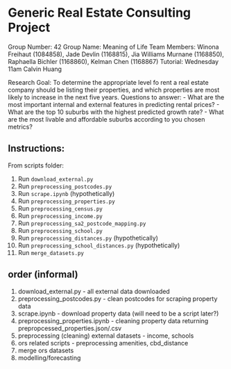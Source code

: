 # Generic Real Estate Consulting Project
Group Number: 42
Group Name: Meaning of Life
Team Members: Winona Freihaut (1084858), Jade Devlin (1168815), Jia Williams Murnane (1168850), Raphaella Bichler (1168860), Kelman Chen (1168867)
Tutorial: Wednesday 11am Calvin Huang

Research Goal:
To determine the appropriate level fo rent a real estate company should be listing their properties, and which properties are most likely to increase in the next five years. Questions to answer:
    - What are the most important internal and external features in predicting rental prices?
    - What are the top 10 suburbs with the highest predicted growth rate?
    - What are the most livable and affordable suburbs according to you chosen metrics?

## Instructions:
From scripts folder:
1. Run `download_external.py`
2. Run `preprocessing_postcodes.py`
3. Run `scrape.ipynb` (hypothetically)
4. Run `preprocessing_properties.py`
5. Run `preprocessing_census.py`
6. Run `preprocessing_income.py`
7. Run `preprocessing_sa2_postcode_mapping.py`
8. Run `preprocessing_school.py`
9. Run `preprocessing_distances.py` (hypothetically)
10. Run `preprocessing_school_distances.py` (hypothetically)
11. Run `merge_datasets.py`



## order (informal)
1. download_external.py - all external data downloaded
2. preprocessing_postcodes.py - clean postcodes for scraping property data
3. scrape.ipynb - download property data (will need to be a script later?)
4. preprocessing_properties.ipynb - cleaning property data returning prepropcessed_properties.json/.csv
5. preprocessing (cleaning) external datasets - income, schools
6. ors related scripts - preprocessing amenities, cbd_distance
7. merge ors datasets
8. modelling/forecasting